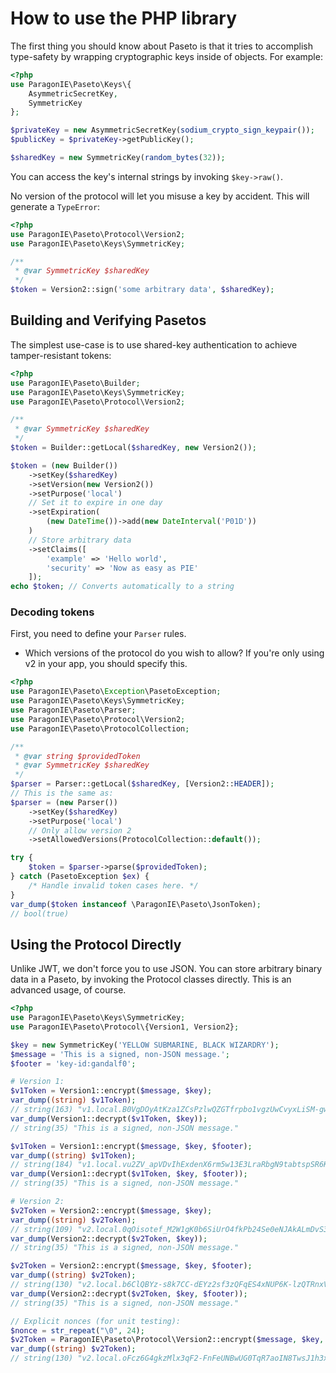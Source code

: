# How to use the PHP library

The first thing you should know about Paseto is that it tries to accomplish
type-safety by wrapping cryptographic keys inside of objects. For example:

```php
<?php
use ParagonIE\Paseto\Keys\{
    AsymmetricSecretKey,
    SymmetricKey    
};

$privateKey = new AsymmetricSecretKey(sodium_crypto_sign_keypair());
$publicKey = $privateKey->getPublicKey();

$sharedKey = new SymmetricKey(random_bytes(32));
```

You can access the key's internal strings by invoking `$key->raw()`. 

No version of the protocol will let you misuse a key by accident.
This will generate a `TypeError`:

```php
<?php
use ParagonIE\Paseto\Protocol\Version2;
use ParagonIE\Paseto\Keys\SymmetricKey;

/**
 * @var SymmetricKey $sharedKey
 */
$token = Version2::sign('some arbitrary data', $sharedKey);
```

## Building and Verifying Pasetos

The simplest use-case is to use shared-key authentication
to achieve tamper-resistant tokens:

```php
<?php
use ParagonIE\Paseto\Builder;
use ParagonIE\Paseto\Keys\SymmetricKey;
use ParagonIE\Paseto\Protocol\Version2;

/**
 * @var SymmetricKey $sharedKey
 */
$token = Builder::getLocal($sharedKey, new Version2());

$token = (new Builder())
    ->setKey($sharedKey)
    ->setVersion(new Version2())
    ->setPurpose('local')
    // Set it to expire in one day
    ->setExpiration(
        (new DateTime())->add(new DateInterval('P01D'))
    )
    // Store arbitrary data
    ->setClaims([
        'example' => 'Hello world',
        'security' => 'Now as easy as PIE'
    ]);
echo $token; // Converts automatically to a string
```

### Decoding tokens

First, you need to define your `Parser` rules.

* Which versions of the protocol do you wish to allow? If you're only
  using v2 in your app, you should specify this.

```php
<?php
use ParagonIE\Paseto\Exception\PasetoException;
use ParagonIE\Paseto\Keys\SymmetricKey;
use ParagonIE\Paseto\Parser;
use ParagonIE\Paseto\Protocol\Version2;
use ParagonIE\Paseto\ProtocolCollection;

/**
 * @var string $providedToken
 * @var SymmetricKey $sharedKey
 */
$parser = Parser::getLocal($sharedKey, [Version2::HEADER]);
// This is the same as:
$parser = (new Parser())
    ->setKey($sharedKey)
    ->setPurpose('local')
    // Only allow version 2
    ->setAllowedVersions(ProtocolCollection::default());

try {
    $token = $parser->parse($providedToken);
} catch (PasetoException $ex) {
    /* Handle invalid token cases here. */
}
var_dump($token instanceof \ParagonIE\Paseto\JsonToken);
// bool(true)
```

## Using the Protocol Directly

Unlike JWT, we don't force you to use JSON. You can store arbitrary binary
data in a Paseto, by invoking the Protocol classes directly. This is an advanced
usage, of course.

```php
<?php
use ParagonIE\Paseto\Keys\SymmetricKey;
use ParagonIE\Paseto\Protocol\{Version1, Version2};

$key = new SymmetricKey('YELLOW SUBMARINE, BLACK WIZARDRY');
$message = 'This is a signed, non-JSON message.';
$footer = 'key-id:gandalf0';

# Version 1:
$v1Token = Version1::encrypt($message, $key);
var_dump((string) $v1Token);
// string(163) "v1.local.B0VgDOyAtKza1ZCsPzlwQZGTfrpbo1vgzUwCvyxLiSM-gw3TC_KtMqX8woy8BuuE9-pRQNmnTGAru5OmVLzPDnDBHXbd8Sz5rssiTz5TZKLqSyYHsgBzfc53PqsTxLvw09QAy5KBSpKErPX_EfF0Od6-Ig"
var_dump(Version1::decrypt($v1Token, $key));
// string(35) "This is a signed, non-JSON message."

$v1Token = Version1::encrypt($message, $key, $footer);
var_dump((string) $v1Token);
// string(184) "v1.local.vu2ZV_apVDvIhExdenX6rm5w13E3LraRbgN9tabtspSR6KQQt5XdGY5Hho64VRj6Pa6gd-5w5XwmRZbnrxfSVYyvXrVfyDJC7pqQDgae8-MHDg5rZul7kFiH6ExXWx-1hJupWSkRnfQy168PzwS14xiTgw.a2V5LWlkOmdhbmRhbGYw"
var_dump(Version1::decrypt($v1Token, $key, $footer));
// string(35) "This is a signed, non-JSON message."

# Version 2:
$v2Token = Version2::encrypt($message, $key);
var_dump((string) $v2Token);
// string(109) "v2.local.0qOisotef_M2W1gK0b6SiUrO4fkPb24Se0eNJAkALmDvS3IlVu-72birx07hIqU4MYtrCrTJTTElYaWxOyz5Wx8wXh8cQUOF6wOo"
var_dump(Version2::decrypt($v2Token, $key));
// string(35) "This is a signed, non-JSON message."

$v2Token = Version2::encrypt($message, $key, $footer);
var_dump((string) $v2Token);
// string(130) "v2.local.b6ClQBYz-s8k7CC-dEYz2sf3zQFqES4xNUP6K-lzQTRnxVlZFxNnT5I6ouSwYe1d-t9OTnjM9d46MEt__GJvHbNO1wwIfnf1Ear-.a2V5LWlkOmdhbmRhbGYw"
var_dump(Version2::decrypt($v2Token, $key, $footer));
// string(35) "This is a signed, non-JSON message."

// Explicit nonces (for unit testing):
$nonce = str_repeat("\0", 24);
$v2Token = ParagonIE\Paseto\Protocol\Version2::encrypt($message, $key, $footer, $nonce);
var_dump((string) $v2Token);
// string(130) "v2.local.oFcz6G4gkzMlx3qF2-FnFeUNBwUG0TqR7aoIN8TwsJ1h3xSBKEBsKomYhDsEXHuB3_rVUpzXR45KtDvAzAMPmxZdrWU3SCO9kO_M.a2V5LWlkOmdhbmRhbGYw"
```

